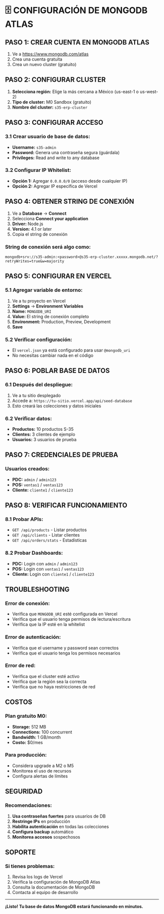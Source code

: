 # 🗄️ **CONFIGURACIÓN DE MONGODB ATLAS**

## **PASO 1: CREAR CUENTA EN MONGODB ATLAS**

1. Ve a https://www.mongodb.com/atlas
2. Crea una cuenta gratuita
3. Crea un nuevo cluster (gratuito)

## **PASO 2: CONFIGURAR CLUSTER**

1. **Selecciona región:** Elige la más cercana a México (us-east-1 o us-west-2)
2. **Tipo de cluster:** M0 Sandbox (gratuito)
3. **Nombre del cluster:** `s35-erp-cluster`

## **PASO 3: CONFIGURAR ACCESO**

### **3.1 Crear usuario de base de datos:**
- **Username:** `s35-admin`
- **Password:** Genera una contraseña segura (guárdala)
- **Privileges:** Read and write to any database

### **3.2 Configurar IP Whitelist:**
- **Opción 1:** Agregar `0.0.0.0/0` (acceso desde cualquier IP)
- **Opción 2:** Agregar IP específica de Vercel

## **PASO 4: OBTENER STRING DE CONEXIÓN**

1. Ve a **Database** → **Connect**
2. Selecciona **Connect your application**
3. **Driver:** Node.js
4. **Version:** 4.1 or later
5. Copia el string de conexión

### **String de conexión será algo como:**
```
mongodb+srv://s35-admin:<password>@s35-erp-cluster.xxxxx.mongodb.net/?retryWrites=true&w=majority
```

## **PASO 5: CONFIGURAR EN VERCEL**

### **5.1 Agregar variable de entorno:**
1. Ve a tu proyecto en Vercel
2. **Settings** → **Environment Variables**
3. **Name:** `MONGODB_URI`
4. **Value:** El string de conexión completo
5. **Environment:** Production, Preview, Development
6. **Save**

### **5.2 Verificar configuración:**
- El `vercel.json` ya está configurado para usar `@mongodb_uri`
- No necesitas cambiar nada en el código

## **PASO 6: POBLAR BASE DE DATOS**

### **6.1 Después del despliegue:**
1. Ve a tu sitio desplegado
2. Accede a: `https://tu-sitio.vercel.app/api/seed-database`
3. Esto creará las colecciones y datos iniciales

### **6.2 Verificar datos:**
- **Productos:** 10 productos S-35
- **Clientes:** 3 clientes de ejemplo
- **Usuarios:** 3 usuarios de prueba

## **PASO 7: CREDENCIALES DE PRUEBA**

### **Usuarios creados:**
- **PDC:** `admin` / `admin123`
- **POS:** `ventas1` / `ventas123`
- **Cliente:** `cliente1` / `cliente123`

## **PASO 8: VERIFICAR FUNCIONAMIENTO**

### **8.1 Probar APIs:**
- `GET /api/products` - Listar productos
- `GET /api/clients` - Listar clientes
- `GET /api/orders/stats` - Estadísticas

### **8.2 Probar Dashboards:**
- **PDC:** Login con `admin` / `admin123`
- **POS:** Login con `ventas1` / `ventas123`
- **Cliente:** Login con `cliente1` / `cliente123`

## **TROUBLESHOOTING**

### **Error de conexión:**
- Verifica que `MONGODB_URI` esté configurada en Vercel
- Verifica que el usuario tenga permisos de lectura/escritura
- Verifica que la IP esté en la whitelist

### **Error de autenticación:**
- Verifica que el username y password sean correctos
- Verifica que el usuario tenga los permisos necesarios

### **Error de red:**
- Verifica que el cluster esté activo
- Verifica que la región sea la correcta
- Verifica que no haya restricciones de red

## **COSTOS**

### **Plan gratuito M0:**
- **Storage:** 512 MB
- **Connections:** 100 concurrent
- **Bandwidth:** 1 GB/month
- **Costo:** $0/mes

### **Para producción:**
- Considera upgrade a M2 o M5
- Monitorea el uso de recursos
- Configura alertas de límites

## **SEGURIDAD**

### **Recomendaciones:**
1. **Usa contraseñas fuertes** para usuarios de DB
2. **Restringe IPs** en producción
3. **Habilita autenticación** en todas las colecciones
4. **Configura backup** automático
5. **Monitorea accesos** sospechosos

## **SOPORTE**

### **Si tienes problemas:**
1. Revisa los logs de Vercel
2. Verifica la configuración de MongoDB Atlas
3. Consulta la documentación de MongoDB
4. Contacta al equipo de desarrollo

---

**¡Listo! Tu base de datos MongoDB estará funcionando en minutos.**
